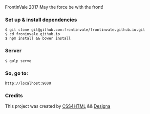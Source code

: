 FrontInVale 2017
May the force be with the front!

### Set up & install dependencies

```
$ git clone git@github.com:frontinvale/frontinvale.github.io.git
$ cd froninvale.github.io
$ npm install && bower install
```

### Server

```
$ gulp serve
```

### So, go to:

```
http://localhost:9000
```

### Credits
This project was created by [CSS4HTML](http://www.css4html.com.br) && [Designa](http://www.designa.com.br)

